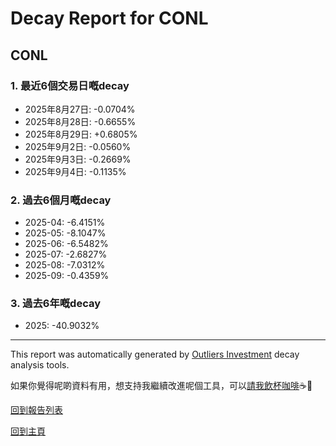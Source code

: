 # Decay Report for CONL

## CONL

### 1. 最近6個交易日嘅decay

- 2025年8月27日: -0.0704%
- 2025年8月28日: -0.6655%
- 2025年8月29日: +0.6805%
- 2025年9月2日: -0.0560%
- 2025年9月3日: -0.2669%
- 2025年9月4日: -0.1135%

### 2. 過去6個月嘅decay

- 2025-04: -6.4151%
- 2025-05: -8.1047%
- 2025-06: -6.5482%
- 2025-07: -2.6827%
- 2025-08: -7.0312%
- 2025-09: -0.4359%

### 3. 過去6年嘅decay

- 2025: -40.9032%

------------------------------
This report was automatically generated by [Outliers Investment](https://outliersecon.github.io/Outliers-Investment/) decay analysis tools.

如果你覺得呢啲資料有用，想支持我繼續改進呢個工具，可以[請我飲杯咖啡](https://buymeacoffee.com/outliersecon)☕🙏

[回到報告列表](https://outliersecon.github.io/Outliers-Investment/reports/reports_public)

[回到主頁](https://outliersecon.github.io/Outliers-Investment/)